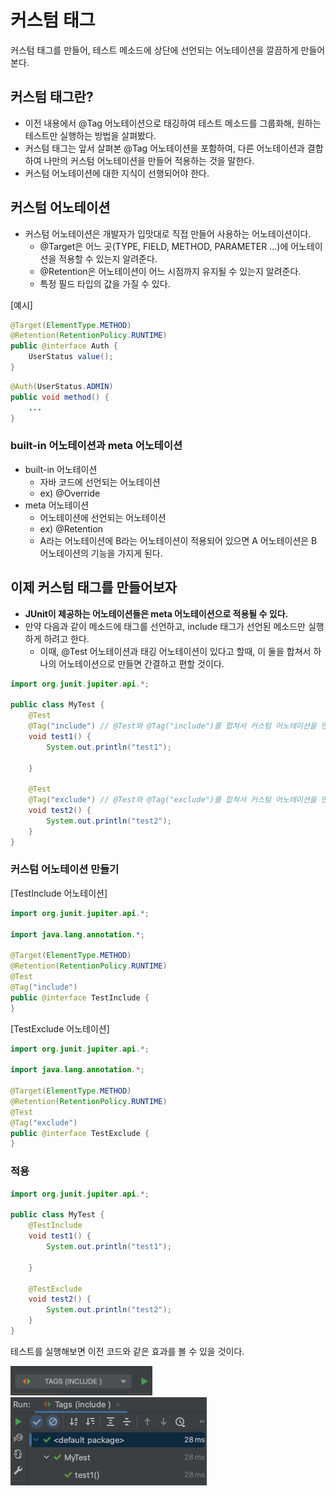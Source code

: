 # 커스텀 태그
커스텀 태그를 만들어, 테스트 메소드에 상단에 선언되는 어노테이션을 깔끔하게 만들어본다.

## 커스텀 태그란?
- 이전 내용에서 @Tag 어노테이션으로 태깅하여 테스트 메소드를 그룹화해, 원하는 테스트만 실행하는 방법을 살펴봤다.
- 커스텀 태그는 앞서 살펴본 @Tag 어노테이션을 포함하여, 다른 어노테이션과 결합하여 나만의 커스텀 어노테이션을 만들어 적용하는 것을 말한다.
- 커스텀 어노테이션에 대한 지식이 선행되어야 한다.

## 커스텀 어노테이션
- 커스텀 어노테이션은 개발자가 입맛대로 직접 만들어 사용하는 어노테이션이다.
	- @Target은 어느 곳(TYPE, FIELD, METHOD, PARAMETER ...)에 어노테이션을 적용할 수 있는지 알려준다.
	- @Retention은 어노테이션이 어느 시점까지 유지될 수 있는지 알려준다.
	- 특정 필드 타입의 값을 가질 수 있다.

[예시]

```java
@Target(ElementType.METHOD) 
@Retention(RetentionPolicy.RUNTIME)
public @interface Auth {
    UserStatus value();
}
```

```java
@Auth(UserStatus.ADMIN)
public void method() {
    ...
}
```

### built-in 어노테이션과 meta 어노테이션
- built-in 어노테이션
	- 자바 코드에 선언되는 어노테이션
	- ex) @Override
- meta 어노테이션
	- 어노테이션에 선언되는 어노테이션
	- ex) @Retention
	- A라는 어노테이션에 B라는 어노테이션이 적용되어 있으면 A 어노테이션은 B 어노테이션의 기능을 가지게 된다.

## 이제 커스텀 태그를 만들어보자
- **JUnit이 제공하는 어노테이션들은 meta 어노테이션으로 적용될 수 있다.**
- 만약 다음과 같이 메소드에 태그를 선언하고, include 태그가 선언된 메소드만 실행하게 하려고 한다. 
	- 이때, @Test 어노테이션과 태깅 어노테이션이 있다고 할때, 이 둘을 합쳐서 하나의 어노테이션으로 만들면 간결하고 편할 것이다.

```java
import org.junit.jupiter.api.*;

public class MyTest {
    @Test
    @Tag("include") // @Test와 @Tag("include")를 합쳐서 커스텀 어노테이션을 만들어 보면 어떨까?
    void test1() {
        System.out.println("test1");

    }

    @Test
    @Tag("exclude") // @Test와 @Tag("exclude")를 합쳐서 커스텀 어노테이션을 만들어 보면 어떨까?
    void test2() {
        System.out.println("test2");
    }
}
```

### 커스텀 어노테이션 만들기

[TestInclude 어노테이션]

```java
import org.junit.jupiter.api.*;

import java.lang.annotation.*;

@Target(ElementType.METHOD) 
@Retention(RetentionPolicy.RUNTIME) 
@Test 
@Tag("include") 
public @interface TestInclude {
}
```
[TestExclude 어노테이션]

```java
import org.junit.jupiter.api.*;

import java.lang.annotation.*;

@Target(ElementType.METHOD)
@Retention(RetentionPolicy.RUNTIME)
@Test
@Tag("exclude")
public @interface TestExclude {
}
```

### 적용
```java
import org.junit.jupiter.api.*;

public class MyTest {
    @TestInclude
    void test1() {
        System.out.println("test1");

    }

    @TestExclude
    void test2() {
        System.out.println("test2");
    }
}
```

테스트를 실행해보면 이전 코드와 같은 효과를 볼 수 있을 것이다.

<img src="./images/run.png" width="45%">

<img src="./images/complete.png">
